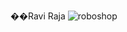 ��R a v i   R a j a   
 ![roboshop](https://github.com/raviraja0969/roboshopshell/assets/32786489/7bc18438-cfd5-4d83-b328-b6f102ea1cbf)
 

